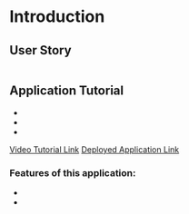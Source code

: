 # Introduction 


## User Story

```md

```

## Application Tutorial

* 
* 
* 

[Video Tutorial Link]()
[Deployed Application Link]()

### Features of this application:

* 
 
* 